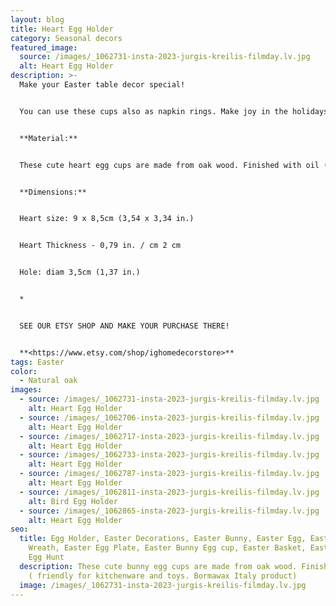 ```yaml
---
layout: blog
title: Heart Egg Holder
category: Seasonal decors
featured_image:
  source: /images/_1062731-insta-2023-jurgis-kreilis-filmday.lv.jpg
  alt: Heart Egg Holder
description: >-
  Make your Easter table decor special!


  You can use these cups also as napkin rings. Make joy in the holidays at home with taste!


  **Material:**


  These cute heart egg cups are made from oak wood. Finished with oil ( friendly for kitchenware and toys. Bormawax Italy product)


  **Dimensions:**


  Heart size: 9 x 8,5cm (3,54 x 3,34 in.)


  Heart Thickness - 0,79 in. / cm 2 cm


  Hole: diam 3,5cm (1,37 in.)


  *


  SEE OUR ETSY SHOP AND MAKE YOUR PURCHASE THERE!


  **<https://www.etsy.com/shop/ighomedecorstore>**
tags: Easter
color:
  - Natural oak
images:
  - source: /images/_1062731-insta-2023-jurgis-kreilis-filmday.lv.jpg
    alt: Heart Egg Holder
  - source: /images/_1062706-insta-2023-jurgis-kreilis-filmday.lv.jpg
    alt: Heart Egg Holder
  - source: /images/_1062717-insta-2023-jurgis-kreilis-filmday.lv.jpg
    alt: Heart Egg Holder
  - source: /images/_1062733-insta-2023-jurgis-kreilis-filmday.lv.jpg
    alt: Heart Egg Holder
  - source: /images/_1062787-insta-2023-jurgis-kreilis-filmday.lv.jpg
    alt: Heart Egg Holder
  - source: /images/_1062811-insta-2023-jurgis-kreilis-filmday.lv.jpg
    alt: Bird Egg Holder
  - source: /images/_1062865-insta-2023-jurgis-kreilis-filmday.lv.jpg
    alt: Heart Egg Holder
seo:
  title: Egg Holder, Easter Decorations, Easter Bunny, Easter Egg, Easter Egg
    Wreath, Easter Egg Plate, Easter Bunny Egg cup, Easter Basket, Easter Gift,
    Egg Hunt
  description: These cute bunny egg cups are made from oak wood. Finished with oil
    ( friendly for kitchenware and toys. Bormawax Italy product)
  image: /images/_1062731-insta-2023-jurgis-kreilis-filmday.lv.jpg
---
```

